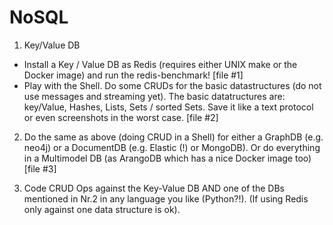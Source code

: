 # NoSQL

1. Key/Value DB
* Install a Key / Value DB as Redis (requires either UNIX make or the Docker image) and run the redis-benchmark! [file #1]
* Play with the Shell. Do some CRUDs for the basic datastructures (do not use messages and streaming yet). The basic datatructures are: key/Value, Hashes, Lists, Sets / sorted Sets. Save it like a text protocol or even screenshots in the worst case. [file #2]

2. Do the same as above (doing CRUD in a Shell) for either a GraphDB (e.g. neo4j) or a DocumentDB (e.g. Elastic (!) or MongoDB). Or do everything in a  Multimodel DB (as ArangoDB which has a nice Docker image too) [file #3]

3. Code CRUD Ops against the Key-Value DB AND one of the DBs mentioned in Nr.2 in  any language you like (Python?!). (If using Redis only against one data structure is ok).